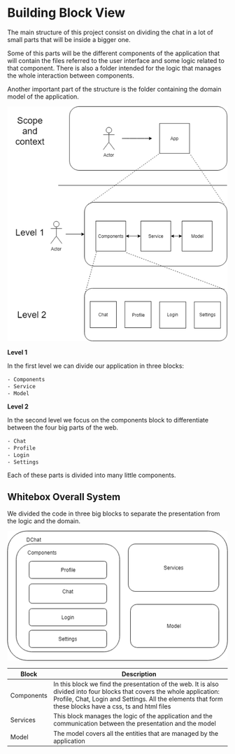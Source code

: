 Building Block View
===================

The main structure of this project consist on dividing the chat in a lot of small parts that will be inside a bigger one. 

Some of this parts will be the different components of the application that will contain the files referred to the user interface and some logic related to that component. There is also a folder intended for the logic that manages the whole interaction between components.

Another important part of the structure is the folder containing the domain model of the application.

![Hierarchy of building blocks](images/DiagramPrototypeDoc05_1.png)

**Level 1** 

In the first level we can divide our application in three blocks:

    - Components
    - Service
    - Model

**Level 2** 

In the second level we focus on the components block to differentiate between the four big parts of the web.

    - Chat
    - Profile
    - Login
    - Settings

Each of these parts is divided into many little components. 

Whitebox Overall System
-----------------------

We divided the code in three big blocks to separate the presentation from the logic and the domain.

 ![Overview Diagram](images/DiagramDoc05_2.png)


| Block          | Description |
| ---------------- |----------- |
| Components    | In this block we find the presentation of the web. It is also divided into four blocks that covers the whole application: Profile, Chat, Login and Settings. All the elements that form these blocks have a css, ts and html files  |
| Services | This block manages the logic of the application and the communication between the presentation and the model |
| Model   | The model covers all the entities that are managed by the application |
